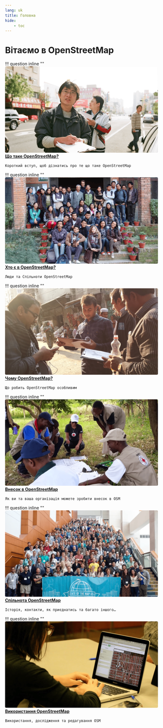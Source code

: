 ```yaml
---
lang: uk
title: Головна
hide:
    - toc
---
```


# Вітаємо в OpenStreetMap

<!-- Screenshots are from https://youtu.be/Phwrgb16oEM -->

<!-- 
Current limitations:

- All tile headers must be on one line
- The number of lines in the description on all tiles must also be the same. You can add an empty string with "<br /> <br />"

-->

!!! question inline ""
    [![](../assets/images/what-is-openstreetmap.png)<br/>**Що таке OpenStreetMap?**](what-is-openstreetmap.md)
    
    Короткий вступ, щоб дізнатись про те що таке OpenStreetMap

!!! question inline ""
    [![](../assets/images/who-is-openstreetmap.png)<br/>**Хто є в OpenStreetMap?**](who-is-openstreetmap.md)
     
    Люди та Спільноти OpenStreetMap

!!! question inline ""
    [![](../assets/images/why-openstreetmap.png)<br/>**Чому OpenStreetMap?**](why-openstreetmap.md)
     
    Що робить OpenStreetMap особливим

!!! question inline ""
    [![](../assets/images/how-to-give-back.png)<br/>**Внесок в OpenStreetMap**](how-to-give-back.md)
      
    Як ви та ваша організація можете зробити внесок в OSM

!!! question inline ""
    [![](../assets/images/about-osm-community.png)<br/>**Спільнота OpenStreetMap**](about-osm-community/history-of-osm.md)
      
    Історія, контакти, як приєднатись та багато іншого…

!!! question inline ""
    [![](../assets/images/working-with-osm-data.png)<br/>**Використання OpenStreetMap**](working-with-osm-data/how-good-is-osm.md)
      
    Використання, дослідження та редагування OSM
